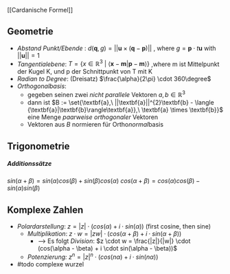 [[Cardanische Formel]]



## Geometrie

- _Abstand Punkt/Ebende_ : $d(\textbf{q}, g) = ||\textbf{u} \times (\textbf{q} - \textbf {p})||$ , where $g = \textbf{p} \cdot t\textbf{u}$ with $||\textbf{u}|| = 1$  
- _Tangentialebene_: $T = \{x \in \mathbb{R}^{3}\ |\ \langle \textbf{x} - \textbf{m}|\textbf{p} - \textbf{m} \rangle\}$ ,where m ist Mittelpunkt der Kugel K, und p der Schnittpunkt von T mit K
- _Radian to Degree_: (Dreisatz) $\frac{\alpha}{2\pi} \cdot 360\degree$ 
- _Orthogonalbasis_: 
	- gegeben seinen zwei _nicht parallele_ Vektoren $a, b \in \mathbb{R}^3$ 
	- dann ist $B := \set{\textbf{a},\ ||\textbf{a}||^{2}\textbf{b} - \langle {\textbf{a}|\textbf{b}\rangle\textbf{a}},\ \textbf{a} \times \textbf{b}}$ eine Menge _paarweise orthogonaler_ Vektoren
	- Vektoren aus $B$ normieren für Ortho*normal*basis


## Trigonometrie
##### Additionssätze
$sin(\alpha + \beta) = sin(\alpha)cos(\beta) + sin(\beta)cos(\alpha)$
$cos(\alpha + \beta) = cos(\alpha)cos(\beta) - sin(\alpha)sin(\beta)$

## Komplexe Zahlen
- _Polardarstellung_: $z = |z| \cdot (cos(\alpha) + i \cdot sin(\alpha))$ (first cosine, then sine)
	- _Multiplikation_: $z \cdot w = |zw| \cdot (cos(\alpha + \beta) + i \cdot sin(\alpha + \beta))$ 
		- --> Es folgt _Division_: $z \cdot w = \frac{|z|}{|w|} \cdot (cos(\alpha - \beta) + i \cdot sin(\alpha - \beta))$
	- _Potenzierung:_ $z^{n}= |z|^{n} \cdot (cos(n\alpha) + i \cdot sin(n\alpha))$ 
- #todo complexe wurzel

